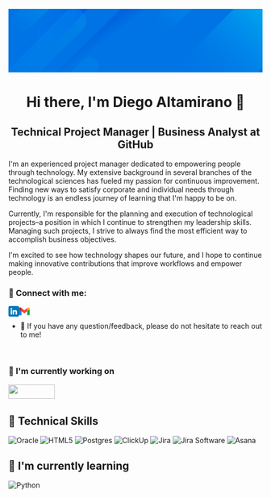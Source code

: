<p align="center">
  <img src="https://github.com/diegoalta/diegoalta/blob/main/banner.jpeg?raw=true" alt="my banner">
</p>
<h1 align="center">
Hi there, I'm Diego Altamirano 👋
</h1>

<h2 align="center">
Technical Project Manager | Business Analyst at GitHub
</h2> 


I'm an experienced project manager dedicated to empowering people through technology. My extensive background in several branches of the technological sciences has fueled my passion for continuous improvement. Finding new ways to satisfy corporate and individual needs through technology is an endless journey of learning that I'm happy to be on.

Currently, I'm responsible for the planning and execution of technological projects–a position in which I continue to strengthen my leadership skills. Managing such projects, I strive to always find the most efficient way to accomplish business objectives.

I'm excited to see how technology shapes our future, and I hope to continue making innovative contributions that improve workflows and empower people.


### 🤝 Connect with me:
 <a href="https://www.linkedin.com/in/diegoalta/"><img align="left" src="https://github.com/diegoalta/diegoalta/blob/main/linkedin.png?raw=true" alt="diegoalta | LinkedIn" width="21px"/></a> 
 <a href="mailto:diegoalta@gmail.com"><img align="left" src="https://github.com/diegoalta/diegoalta/blob/main/gmail.png?raw=true" alt="diegoalta@gmail.com" width="21px"/></a>
</br>
- 💬 If you have any question/feedback, please do not hesitate to reach out to me!
</br>

### 🔭 I'm currently working on
 <a href="https://github.com">   <img src="https://img.shields.io/badge/GitHub-100000?style=for-the-badge&logo=github&logoColor=white" loading="lazy" width="92" height="28"> </a>

## 💼 Technical Skills
![Oracle](https://img.shields.io/static/v1?style=for-the-badge&message=Oracle&color=F80000&logo=Oracle&logoColor=FFFFFF&label=)
![HTML5](https://img.shields.io/badge/html5-%23E34F26.svg?style=for-the-badge&logo=html5&logoColor=white)
![Postgres](https://img.shields.io/badge/postgres-%23316192.svg?style=for-the-badge&logo=postgresql&logoColor=white)
![ClickUp](https://img.shields.io/static/v1?style=for-the-badge&message=ClickUp&color=7B68EE&logo=ClickUp&logoColor=FFFFFF&label=)
![Jira](https://img.shields.io/static/v1?style=for-the-badge&message=Jira&color=0052CC&logo=Jira&logoColor=FFFFFF&label=)
![Jira Software](https://img.shields.io/static/v1?style=for-the-badge&message=Jira+Software&color=0052CC&logo=Jira+Software&logoColor=FFFFFF&label=)
![Asana](https://img.shields.io/static/v1?style=for-the-badge&message=Asana&color=F06A6A&logo=Asana&logoColor=FFFFFF&label=)

## 🌱 I'm currently learning
![Python](https://img.shields.io/static/v1?style=for-the-badge&message=Python&color=3776AB&logo=Python&logoColor=FFFFFF&label=)


</br>

<!--

Here are some ideas to get you started:

- 🔭 I’m currently working on ...
- 🌱 I’m currently learning ...
- 👯 I’m looking to collaborate on ...
- 🤔 I’m looking for help with ...
- 💬 Ask me about ...
- 📫 How to reach me: ...
- 😄 Pronouns: ...
- ⚡ Fun fact: ...
-->
